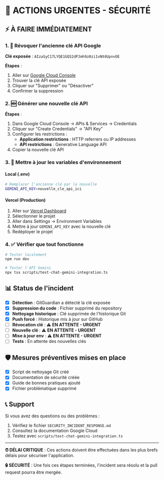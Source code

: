 # 🚨 ACTIONS URGENTES - SÉCURITÉ

## ⚡ À FAIRE IMMÉDIATEMENT

### 1. 🔑 Révoquer l'ancienne clé API Google

**Clé exposée** : `AIzaSyC17LYQE1GQS2dPJmh9z0zi1vNX4UpnvOE`

**Étapes** :
1. Aller sur [Google Cloud Console](https://console.cloud.google.com/apis/credentials)
2. Trouver la clé API exposée
3. Cliquer sur "Supprimer" ou "Désactiver"
4. Confirmer la suppression

### 2. 🆕 Générer une nouvelle clé API

**Étapes** :
1. Dans Google Cloud Console → APIs & Services → Credentials
2. Cliquer sur "Create Credentials" → "API Key"
3. Configurer les restrictions :
   - **Application restrictions** : HTTP referrers ou IP addresses
   - **API restrictions** : Generative Language API
4. Copier la nouvelle clé API

### 3. 🔄 Mettre à jour les variables d'environnement

#### Local (.env)
```bash
# Remplacer l'ancienne clé par la nouvelle
GEMINI_API_KEY=nouvelle_cle_api_ici
```

#### Vercel (Production)
1. Aller sur [Vercel Dashboard](https://vercel.com/dashboard)
2. Sélectionner le projet
3. Aller dans Settings → Environment Variables
4. Mettre à jour `GEMINI_API_KEY` avec la nouvelle clé
5. Redéployer le projet

### 4. ✅ Vérifier que tout fonctionne

```bash
# Tester localement
npm run dev

# Tester l'API Gemini
npx tsx scripts/test-chat-gemini-integration.ts
```

## 📊 Status de l'incident

- [x] **Détection** : GitGuardian a détecté la clé exposée
- [x] **Suppression du code** : Fichier supprimé du repository
- [x] **Nettoyage historique** : Clé supprimée de l'historique Git
- [x] **Push forcé** : Historique mis à jour sur GitHub
- [ ] **Révocation clé** : ⚠️ **EN ATTENTE - URGENT**
- [ ] **Nouvelle clé** : ⚠️ **EN ATTENTE - URGENT**
- [ ] **Mise à jour env** : ⚠️ **EN ATTENTE - URGENT**
- [ ] **Tests** : En attente des nouvelles clés

## 🛡️ Mesures préventives mises en place

- [x] Script de nettoyage Git créé
- [x] Documentation de sécurité créée
- [x] Guide de bonnes pratiques ajouté
- [x] Fichier problématique supprimé

## 📞 Support

Si vous avez des questions ou des problèmes :
1. Vérifiez le fichier `SECURITY_INCIDENT_RESPONSE.md`
2. Consultez la documentation Google Cloud
3. Testez avec `scripts/test-chat-gemini-integration.ts`

---

**⏰ DÉLAI CRITIQUE** : Ces actions doivent être effectuées dans les plus brefs délais pour sécuriser l'application.

**🔒 SÉCURITÉ** : Une fois ces étapes terminées, l'incident sera résolu et la pull request pourra être mergée.